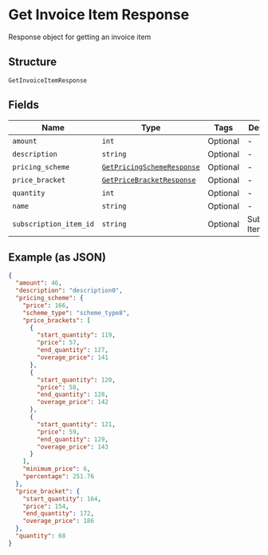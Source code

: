 
# Get Invoice Item Response

Response object for getting an invoice item

## Structure

`GetInvoiceItemResponse`

## Fields

| Name | Type | Tags | Description |
|  --- | --- | --- | --- |
| `amount` | `int` | Optional | - |
| `description` | `string` | Optional | - |
| `pricing_scheme` | [`GetPricingSchemeResponse`](../../doc/models/get-pricing-scheme-response.md) | Optional | - |
| `price_bracket` | [`GetPriceBracketResponse`](../../doc/models/get-price-bracket-response.md) | Optional | - |
| `quantity` | `int` | Optional | - |
| `name` | `string` | Optional | - |
| `subscription_item_id` | `string` | Optional | Subscription Item Id |

## Example (as JSON)

```json
{
  "amount": 46,
  "description": "description0",
  "pricing_scheme": {
    "price": 166,
    "scheme_type": "scheme_type8",
    "price_brackets": [
      {
        "start_quantity": 119,
        "price": 57,
        "end_quantity": 127,
        "overage_price": 141
      },
      {
        "start_quantity": 120,
        "price": 58,
        "end_quantity": 128,
        "overage_price": 142
      },
      {
        "start_quantity": 121,
        "price": 59,
        "end_quantity": 129,
        "overage_price": 143
      }
    ],
    "minimum_price": 6,
    "percentage": 251.76
  },
  "price_bracket": {
    "start_quantity": 164,
    "price": 154,
    "end_quantity": 172,
    "overage_price": 186
  },
  "quantity": 68
}
```


